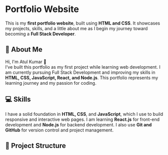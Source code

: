 # Portfolio Website

This is my **first portfolio website**, built using **HTML and CSS**. It showcases my projects, skills, and a little about me as I begin my journey toward becoming a **Full Stack Developer**.

## 🧑 About Me
Hi, I'm Atul Kumar 👋  
I’ve built this portfolio as my first project while learning web development. I am currently pursuing Full Stack Development and improving my skills in **HTML, CSS, JavaScript, React, and Node.js**. This portfolio represents my learning journey and my passion for coding.

## 💻 Skills
I have a solid foundation in **HTML, CSS**, and **JavaScript**, which I use to build responsive and interactive web pages. I am learning **React.js** for front-end development and **Node.js** for backend development. I also use **Git and GitHub** for version control and project management.

## 📂 Project Structure

